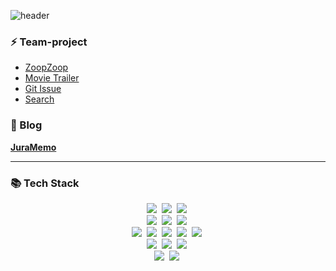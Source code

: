 ![header](https://capsule-render.vercel.app/api?type=waving&color=gradient&height=300&section=header&text=Hi,%20I'm%20Juram&fontSize=80&fontAlignY=35&animation=twinkling&desc=안녕하세요.%20이주람의%20개인%20레포지토리입니다.&descAlignY=55)


<h3 align="left">⚡ Team-project</h3>

* [ZoopZoop](https://github.com/JuramLee/ZoopzoopMarket)
* [Movie Trailer](https://github.com/JuramLee/Movie_Trailer_project)  
* [Git Issue](https://github.com/Frontend-TEAM1/React_Open-API_project)  
* [Search](https://github.com/Frontend-TEAM1/Search)  

<h3 align="left">📗 Blog</h3>

**[JuraMemo](https://juramemo.tistory.com)**

---

<h3 align="left">📚 Tech Stack</h3>

<p align="center">
  <img src="https://img.shields.io/badge/HTML5-E34F26?style=flat-square&logo=HTML5&logoColor=white"/>&nbsp
  <img src="https://img.shields.io/badge/CSS3-1572B6?style=flat-square&logo=CSS3&logoColor=white"/>&nbsp
  <img src="https://img.shields.io/badge/Javascript-ffb13b?style=flat-square&logo=javascript&logoColor=white"/>&nbsp 
    <br />
  <img src="https://img.shields.io/badge/React-61DAFB?style=flat-square&logo=React&logoColor=white"/>&nbsp 
  <img src="https://img.shields.io/badge/ReactRouter-CA4245?style=flat-square&logo=ReactRouter&logoColor=white"/>&nbsp 
  <img src="https://img.shields.io/badge/ReactQuery-FF4154?style=flat-square&logo=ReactQuery&logoColor=white"/>&nbsp
  <br />
  <img src="https://img.shields.io/badge/Redux-764ABC?style=flat-square&logo=Redux&logoColor=white"/>&nbsp 
  <img src="https://img.shields.io/badge/ReduxToolkit-764ABC?style=flat-square&logo=Redux&logoColor=white"/>&nbsp 
  <img src="https://img.shields.io/badge/Recoil-007AE4?style=flat-square&logo=Recoil&logoColor=white"/>&nbsp 
  <img src="https://img.shields.io/badge/Axios-5A29E4?style=flat-square&logo=Axios&logoColor=white"/>&nbsp
  <img src="https://img.shields.io/badge/ReactHookForm-EC5990?style=flat-square&logo=ReactHookForm&logoColor=white"/>&nbsp
    <br />
  <img src="https://img.shields.io/badge/KakaoMap-FFCD00?style=flat-square&logo=Kakao&logoColor=black"/>&nbsp
  <img src="https://img.shields.io/badge/Swiper-6332F6?style=flat-square&logo=Swiper&logoColor=white"/>&nbsp
  <img src="https://img.shields.io/badge/Mui-007FFF?style=flat-square&logo=Mui&logoColor=white"/>&nbsp
    <br />
  <img src="https://img.shields.io/badge/StyledComponents-DB7093?style=flat-square&logo=styledcomponents&logoColor=white"/>&nbsp
  <img src="https://img.shields.io/badge/TailwindCSS-06B6D4?style=flat-square&logo=TailwindCSS&logoColor=white"/>&nbsp
</p>

